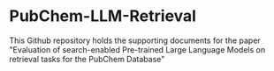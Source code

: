 # PubChem-LLM-Retrieval
This Github repository holds the supporting documents for the paper "Evaluation of search-enabled Pre-trained Large Language Models on retrieval tasks for the PubChem Database"
